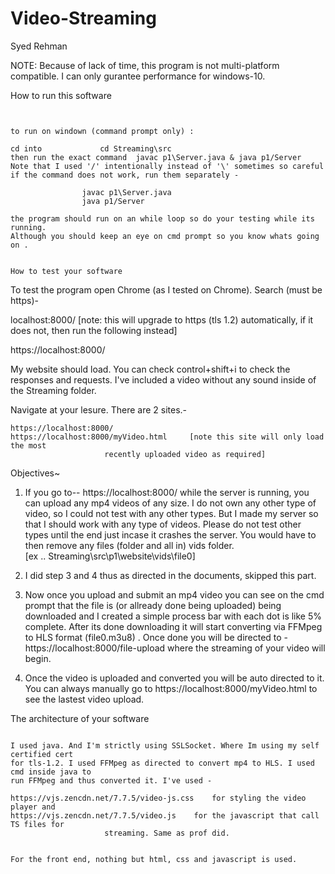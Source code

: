 # Video-Streaming

Syed Rehman

NOTE: 	Because of lack of time, this program is not multi-platform compatible. 
	I can only gurantee performance for windows-10. 

How to run this software
~~~~~~~~~~~~~~~~~~~~~~~~~~~~~~~~~~~~~~~~~~~~~~~~~~~~~


to run on windown (command prompt only) :

cd into 			cd Streaming\src
then run the exact command 	javac p1\Server.java & java p1/Server				 
Note that I used '/' intentionally instead of '\' sometimes so careful
if the command does not work, run them separately -
				
				javac p1\Server.java
				java p1/Server

the program should run on an while loop so do your testing while its running.
Although you should keep an eye on cmd prompt so you know whats going on .


How to test your software
~~~~~~~~~~~~~~~~~~~~~~~~~~~~~~~~~~~~~~~~~~~~~~~~~~~~~
To test the program open Chrome (as I tested on Chrome). Search (must be https)-

localhost:8000/    	[note: this will upgrade to https (tls 1.2) automatically, if
 			 it does not, then run the following instead] 
		     
https://localhost:8000/

My website should load. You can check control+shift+i  to check the responses and 
requests. I've included a video without any sound inside of the Streaming folder.

Navigate at your lesure. There are 2 sites.-

	https://localhost:8000/
	https://localhost:8000/myVideo.html   	[note this site will only load the most
						 recently uploaded video as required]
	
Objectives~
1. If you go to-- https://localhost:8000/   while the server is running, you can upload
any mp4 videos of any size. I do not own any other type of video, so I could not test 
with any other types. But I made my server so that I should work with any type of videos.
Please do not test other types until the end just incase it crashes the server.
You would have to then remove any files (folder and all in) vids folder. 	
[ex .. Streaming\src\p1\website\vids\file0]

2. I did step 3 and 4 thus as directed in the documents, skipped this part. 

3. Now once you upload and submit an mp4 video you can see on the cmd prompt that the 
file is (or allready done being uploaded) being downloaded and I created a simple 
process bar with each dot is like 5% complete. After its done downloading it will start 
converting via FFMpeg to HLS format (file0.m3u8) . Once done you will be directed to -  
https://localhost:8000/file-upload 
where the streaming of your video will begin. 

4. Once the video is uploaded and converted you will be auto directed to it. You can 
always manually go to   https://localhost:8000/myVideo.html  to see the lastest video
upload.


The architecture of your software
~~~~~~~~~~~~~~~~~~~~~~~~~~~~~~~~~~~~~~~~~~~~~~~~~~~~~

I used java. And I'm strictly using SSLSocket. Where Im using my self certified cert
for tls-1.2. I used FFMpeg as directed to convert mp4 to HLS. I used cmd inside java to 
run FFMpeg and thus converted it. I've used -

https://vjs.zencdn.net/7.7.5/video-js.css    for styling the video player and 
https://vjs.zencdn.net/7.7.5/video.js    for the javascript that call TS files for 
					 streaming. Same as prof did.


For the front end, nothing but html, css and javascript is used. 

